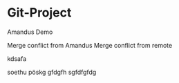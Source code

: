 # Git-Project
Amandus Demo

Merge conflict from Amandus
Merge conflict from remote

kdsafa

soethu pöskg
gfdgfh
sgfdfgfdg
